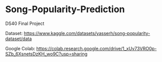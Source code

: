 # Song-Popularity-Prediction
DS40 Final Project

Dataset:
https://www.kaggle.com/datasets/yasserh/song-popularity-dataset/data


Google Colab:
https://colab.research.google.com/drive/1_xUv73VRO0p-SZb_6XsnetsDzKH_wo9C?usp=sharing
